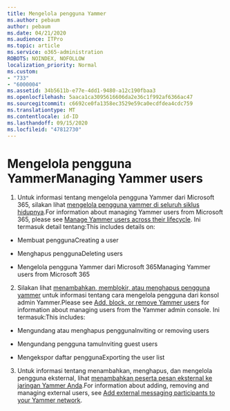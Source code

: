 ```yaml
---
title: Mengelola pengguna Yammer
ms.author: pebaum
author: pebaum
ms.date: 04/21/2020
ms.audience: ITPro
ms.topic: article
ms.service: o365-administration
ROBOTS: NOINDEX, NOFOLLOW
localization_priority: Normal
ms.custom:
- "733"
- "6000004"
ms.assetid: 34b5611b-e77e-4dd1-9480-a12c190fbaa3
ms.openlocfilehash: 5aaca1ca3095616606da2e36c1f992af6366ac47
ms.sourcegitcommit: c6692ce0fa1358ec3529e59ca0ecdfdea4cdc759
ms.translationtype: MT
ms.contentlocale: id-ID
ms.lasthandoff: 09/15/2020
ms.locfileid: "47812730"
---
```

# <a name="managing-yammer-users"></a><span data-ttu-id="e1b35-102">Mengelola pengguna Yammer</span><span class="sxs-lookup"><span data-stu-id="e1b35-102">Managing Yammer users</span></span>

1. <span data-ttu-id="e1b35-103">Untuk informasi tentang mengelola pengguna Yammer dari Microsoft 365, silakan lihat [mengelola pengguna yammer di seluruh siklus hidupnya](https://docs.microsoft.com/yammer/manage-yammer-users/manage-users-across-their-lifecycle).</span><span class="sxs-lookup"><span data-stu-id="e1b35-103">For information about managing Yammer users from Microsoft 365, please see [Manage Yammer users across their lifecycle](https://docs.microsoft.com/yammer/manage-yammer-users/manage-users-across-their-lifecycle).</span></span> <span data-ttu-id="e1b35-104">Ini termasuk detail tentang:</span><span class="sxs-lookup"><span data-stu-id="e1b35-104">This includes details on:</span></span>

  - <span data-ttu-id="e1b35-105">Membuat pengguna</span><span class="sxs-lookup"><span data-stu-id="e1b35-105">Creating a user</span></span>

  - <span data-ttu-id="e1b35-106">Menghapus pengguna</span><span class="sxs-lookup"><span data-stu-id="e1b35-106">Deleting users</span></span>

  - <span data-ttu-id="e1b35-107">Mengelola pengguna Yammer dari Microsoft 365</span><span class="sxs-lookup"><span data-stu-id="e1b35-107">Managing Yammer users from Microsoft 365</span></span>

2. <span data-ttu-id="e1b35-108">Silakan lihat [menambahkan, memblokir, atau menghapus pengguna yammer](https://alchemyportal.azurewebsites.net/Rule/ManageYammer%20users%20across%20their%20lifecycle%20from%20Office%20365) untuk informasi tentang cara mengelola pengguna dari konsol admin Yammer.</span><span class="sxs-lookup"><span data-stu-id="e1b35-108">Please see [Add, block, or remove Yammer users](https://alchemyportal.azurewebsites.net/Rule/ManageYammer%20users%20across%20their%20lifecycle%20from%20Office%20365) for information about managing users from the Yammer admin console.</span></span> <span data-ttu-id="e1b35-109">Ini termasuk:</span><span class="sxs-lookup"><span data-stu-id="e1b35-109">This includes:</span></span>

  - <span data-ttu-id="e1b35-110">Mengundang atau menghapus pengguna</span><span class="sxs-lookup"><span data-stu-id="e1b35-110">Inviting or removing users</span></span>

  - <span data-ttu-id="e1b35-111">Mengundang pengguna tamu</span><span class="sxs-lookup"><span data-stu-id="e1b35-111">Inviting guest users</span></span>

  - <span data-ttu-id="e1b35-112">Mengekspor daftar pengguna</span><span class="sxs-lookup"><span data-stu-id="e1b35-112">Exporting the user list</span></span>

3. <span data-ttu-id="e1b35-113">Untuk informasi tentang menambahkan, menghapus, dan mengelola pengguna eksternal, lihat [menambahkan peserta pesan eksternal ke jaringan Yammer Anda](https://docs.microsoft.com/yammer/work-with-external-users/add-external-participants).</span><span class="sxs-lookup"><span data-stu-id="e1b35-113">For information about adding, removing and managing external users, see [Add external messaging participants to your Yammer network](https://docs.microsoft.com/yammer/work-with-external-users/add-external-participants).</span></span>
